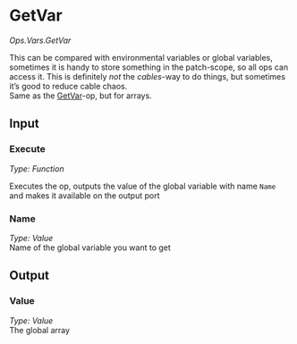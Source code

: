 # GetVar

*Ops.Vars.GetVar*    

This can be compared with environmental variables or global variables, sometimes it is handy to store something in the patch-scope, so all ops can access it. This is definitely *not* the *cables*-way to do things, but sometimes it’s good to reduce cable chaos.  
Same as the [GetVar](../Ops.Vars.GetVar/Ops.Vars.GetVar.md)-op, but for arrays.

## Input

### Execute

*Type: Function*  

Executes the op, outputs the value of the global variable with name `Name` and makes it available on the output port

### Name

*Type: Value*  
Name of the global variable you want to get

## Output

### Value

*Type: Value*  
The global array
